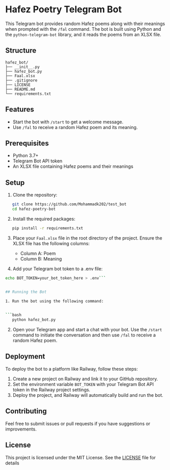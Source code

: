 

# Hafez Poetry Telegram Bot

This Telegram bot provides random Hafez poems along with their meanings when prompted with the `/fal` command. The bot is built using Python and the `python-telegram-bot` library, and it reads the poems from an XLSX file.

## Structure 

```
hafez_bot/
├── __init__.py
├── hafez_bot.py
├── Faal.xlsx
├── .gitignore
├── LICENSE
├── README.md
└── requirements.txt
```

## Features

- Start the bot with `/start` to get a welcome message.
- Use `/fal` to receive a random Hafez poem and its meaning.

## Prerequisites

- Python 3.7+
- Telegram Bot API token
- An XLSX file containing Hafez poems and their meanings

## Setup

1. Clone the repository:

   
``` bash
   git clone https://github.com/Mohammadk202/test_bot
   cd hafez-poetry-bot
```

2. Install the required packages:

   
```bash
   pip install -r requirements.txt
 ```

3. Place your `Faal.xlsx` file in the root directory of the project. Ensure the XLSX file has the following columns:
   - Column A: Poem
   - Column B: Meaning

4. Add your Telegram bot token to a .env file:
```sh
echo BOT_TOKEN=your_bot_token_here > .env```


## Running the Bot

1. Run the bot using the following command:

   
```bash
   python hafez_bot.py
 ```

2. Open your Telegram app and start a chat with your bot. Use the `/start` command to initiate the conversation and then use `/fal` to receive a random Hafez poem.

## Deployment

To deploy the bot to a platform like Railway, follow these steps:

1. Create a new project on Railway and link it to your GitHub repository.
2. Set the environment variable `BOT_TOKEN` with your Telegram Bot API token in the Railway project settings.
3. Deploy the project, and Railway will automatically build and run the bot.

## Contributing

Feel free to submit issues or pull requests if you have suggestions or improvements.

## License

This project is licensed under the MIT License. See the [LICENSE](LICENSE) file for details
